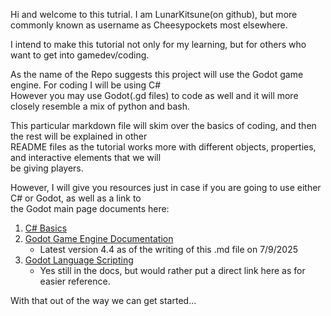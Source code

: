Hi and welcome to this tutrial. I am LunarKitsune(on github), but more commonly known as username as Cheesypockets most elsewhere.

I intend to make this tutorial not only for my learning, but for others who want to get into gamedev/coding.

As the name of the Repo suggests this project will use the Godot game engine. For coding I will be using C#<br>
However you may use Godot(.gd files) to code as well and it will more closely resemble a mix of python and bash.

This particular markdown file will skim over the basics of coding, and then the rest will be explained in other<br>
README files as the tutorial works more with different objects, properties, and interactive elements that we will<br>
be giving players. 

However, I will give you resources just in case if you are going to use either C# or Godot, as well as a link to <br>
the Godot main page documents here:

1. [C# Basics](https://learn.microsoft.com/en-us/dotnet/csharp/tour-of-csharp/tutorials/)
2. [Godot Game Engine Documentation](https://docs.godotengine.org/en/stable/index.html)
   - Latest version 4.4 as of the writing of this .md file on 7/9/2025
3. [Godot Language Scripting](https://docs.godotengine.org/en/stable/tutorials/scripting/gdscript/index.html)
   - Yes still in the docs, but would rather put a direct link here as for easier reference.
  
With that out of the way we can get started...
